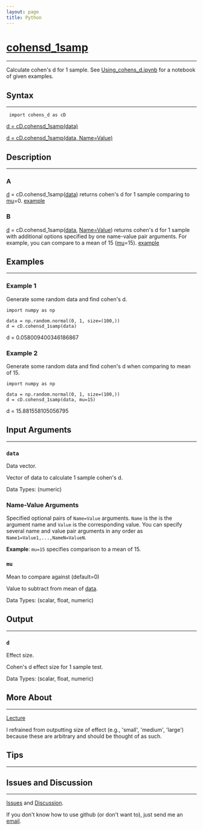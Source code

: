 ```yaml
---
layout: page
title: Python
---
```


# [cohensd_1samp](https://github.com/tulimid1/cohens_d/blob/main/cohens_d/cohens_d.py)
---

Calculate cohen's d for 1 sample. See [Using_cohens_d.ipynb](https://github.com/tulimid1/cohens_d/blob/main/cohens_d/Using_cohens_d.ipynb) for a notebook of given examples. 

## Syntax
---
     import cohens_d as cD

[d = cD.cohensd_1samp(data)](#a)

[d = cD.cohensd_1samp(data, Name=Value)](#b)

## Description
---
### A
[d](#d) = cD.cohensd_1samp([data](#data)) returns cohen's d for 1 sample comparing to [mu](#mu)=0. [example](#example-1)

### B 
[d](#d) = cD.cohensd_1samp([data](#data), [Name=Value](#name-value-arguments)) returns cohen's d for 1 sample with additional options specified by one name-value pair arguments. For example, you can compare to a mean of 15 ([mu](#mu)=15). [example](#example-2)

## Examples 
---
### Example 1
Generate some random data and find cohen's d.  

    import numpy as np 
    
    data = np.random.normal(0, 1, size=(100,))
    d = cD.cohensd_1samp(data)

d = 0.058009400346186867

### Example 2 
Generate some random data and find cohen's d when comparing to mean of 15. 

    import numpy as np 
    
    data = np.random.normal(0, 1, size=(100,))
    d = cD.cohensd_1samp(data, mu=15)
    
d = 15.881558105056795

## Input Arguments
---
### ```data```
Data vector. 

Vector of data to calculate 1 sample cohen's d. 

Data Types: (numeric)

### Name-Value Arguments

Specified optional pairs of ```Name=Value``` arguments. ```Name``` is the is the argument name and ```Value``` is the corresponding value. You can specify several name and value pair arguments in any order as ```Name1=Value1,...,NameN=ValueN```. 

**Example**: ```mu=15``` specifies comparison to a mean of 15. 

### ```mu```
Mean to compare against (default=0)

Value to subtract from mean of [data](#data). 

Data Types: (scalar, float, numeric)

## Output
---

### ```d```
Effect size. 

Cohen's d effect size for 1 sample test. 

Data Types: (scalar, float, numeric)

## More About 
---

[Lecture](https://github.com/joshcash9/Statistics_BME/blob/master/04_effect_power.pdf)

I refrained from outputting size of effect (e.g., 'small', 'medium', 'large') because these are arbitrary and should be thought of as such. 

## Tips 
---


## Issues and Discussion 
---

[Issues](https://github.com/tulimid1/cohens_d/issues) and [Discussion](https://github.com/tulimid1/cohens_d/discussions).

If you don't know how to use github (or don't want to), just send me an [email](mailto:tulimid@udel.edu). 
